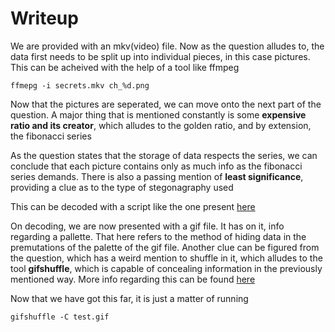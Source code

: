 # Writeup

 We are provided with an mkv(video) file. Now as the question alludes to, the data first needs to be split up into individual pieces, in this case pictures. This can be acheived with the help of a tool like ffmpeg

```
ffmepg -i secrets.mkv ch_%d.png
```

Now that the pictures are seperated, we can move onto the next part of the question. A major thing that is mentioned constantly is some **expensive ratio and its creator**, which alludes to the golden ratio, and by extension, the fibonacci series

As the question states that the storage of data respects the series, we can conclude that each picture contains only as much info as the fibonacci series demands. There is also a passing mention of **least significance**, providing a clue as to the type of stegonagraphy used

This can be decoded with a script like the one present [here](includes/decode.py)

On decoding, we are now presented with a gif file. It has on it, info regarding a pallette. That here refers to the method of hiding data in the premutations of the palette of the gif file. Another clue can be figured from the question, which has a weird mention to shuffle in it, which alludes to the tool **gifshuffle**, which is capable of concealing information in the previously mentioned way. More info regarding this can be found [here](http://www.darkside.com.au/gifshuffle/)

Now that we have got this far, it is just a matter of running

```
gifshuffle -C test.gif
```
